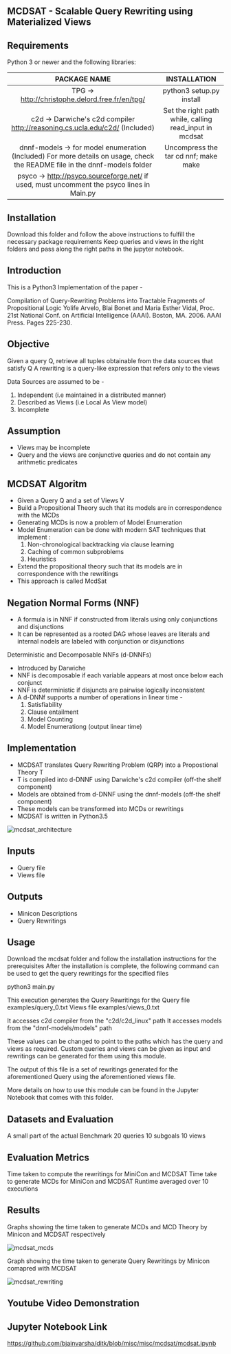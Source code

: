 MCDSAT - Scalable Query Rewriting using Materialized Views
----------------------------------------------------------

Requirements
------------
Python 3 or newer and the following libraries:

|   PACKAGE NAME                                                                  |     INSTALLATION                |
|:-------------------------------------------------------------------------------:|:-------------------------------:|
|   TPG -> http://christophe.delord.free.fr/en/tpg/                               |   python3 setup.py install      |
|   c2d -> Darwiche's c2d compiler http://reasoning.cs.ucla.edu/c2d/ (Included)   |   Set the right path while, calling read_input in mcdsat     |
|   dnnf-models -> for model enumeration (Included) For more details on usage, check the README file in the dnnf-models folder       |   Uncompress the tar cd nnf; make make          |
|   psyco -> http://psyco.sourceforge.net/ if used, must uncomment the psyco lines in Main.py            |                               |

Installation
------------
Download this folder and follow the above instructions to fulfill the necessary package requirements
Keep queries and views in the right folders and pass along the right paths in the jupyter notebook.

Introduction
------------
This is a Python3 Implementation of the paper - 

Compilation of Query-Rewriting Problems into Tractable Fragments of Propositional Logic
Yolife Arvelo, Blai Bonet and Maria Esther Vidal, 
Proc. 21st National Conf. on Artificial Intelligence (AAAI). Boston, MA. 2006. 
AAAI Press. Pages 225-230.

Objective 
---------
Given a query Q, retrieve all tuples obtainable from the data sources that satisfy Q
A rewriting is a query-like expression that refers only to the views

Data Sources are assumed to be - 
1) Independent (i.e maintained in a distributed manner)
2) Described as Views (i.e Local As View model)
3) Incomplete

Assumption
----------
- Views may be incomplete
- Query and the views are conjunctive queries and do not contain any arithmetic predicates

MCDSAT Algoritm
---------------
- Given a Query Q and a set of Views V
- Build a Propositional Theory such that its models are in correspondence with the MCDs
- Generating MCDs is now a problem of Model Enumeration
- Model Enumeration can be done with modern SAT techniques that implement :
    1) Non-chronological backtracking via clause learning
    2) Caching of common subproblems
    3) Heuristics
- Extend the propositional theory such that its models are in correspondence with the rewritings
- This approach is called McdSat

Negation Normal Forms (NNF)
---------------------------
- A formula is in NNF if constructed from literals using only conjunctions and disjunctions
- It can be represented as a rooted DAG whose leaves are literals and internal nodels are labeled with conjunction or disjunctions

Deterministic and Decomposable NNFs (d-DNNFs)
- Introduced by Darwiche
- NNF is decomposable if each variable appears at most once below each conjunct
- NNF is deterministic if disjuncts are pairwise logically inconsistent
- A d-DNNf supports a number of operations in linear time - 
    1) Satisfiability
    2) Clause entailment
    3) Model Counting
    4) Model Enumerationg (output linear time)

Implementation
--------------
- MCDSAT translates Query Rewriting Problem (QRP) into a Propostional Theory T
- T is compiled into d-DNNF using Darwiche's c2d compiler (off-the shelf component)
- Models are obtained from d-DNNF using the dnnf-models (off-the shelf component)
- These models can be transformed into MCDs or rewritings
- MCDSAT is written in Python3.5

![mcdsat_architecture](https://user-images.githubusercontent.com/10741993/56943350-f30efc00-6ad3-11e9-8257-d6f30eb4bc7a.JPG)

Inputs
------
- Query file
- Views file

Outputs
-------
- Minicon Descriptions
- Query Rewritings

Usage
-----
Download the mcdsat folder and follow the installation instructions for the prerequisites
After the installation is complete, the following command can be used to get the query
rewritings for the specified files

python3 main.py 

This execution generates the Query Rewritings for the
Query file examples/query_0.txt
Views file examples/views_0.txt

It accesses c2d compiler from the "c2d/c2d_linux" path
It accesses models from the "dnnf-models/models" path

These values can be changed to point to the paths which has the query and views as required.
Custom queries and views can be given as input and rewritings can be generated for them using
this module.

The output of this file is a set of rewritings generated for the aforementioned Query
using the aforementioned views file.

More details on how to use this module can be found in the Jupyter Notebook that comes with this folder.

Datasets and Evaluation
-----------------------
A small part of the actual Benchmark
20 queries
10 subgoals
10 views

Evaluation Metrics
------------------
Time taken to compute the rewritings for MiniCon and MCDSAT
Time take to generate MCDs for MiniCon and MCDSAT 
Runtime averaged over 10 executions

Results
-------
Graphs showing the time taken to generate MCDs and MCD Theory by Minicon and MCDSAT respectively

![mcdsat_mcds](https://user-images.githubusercontent.com/10741993/56943472-81837d80-6ad4-11e9-9216-0664267bcfb5.png)

Graph showing the time taken to generate Query Rewritings by Minicon comapred with MCDSAT

![mcdsat_rewriting](https://user-images.githubusercontent.com/10741993/56943478-8cd6a900-6ad4-11e9-8ba0-af342d50d05f.png)

Youtube Video Demonstration
---------------------------

Jupyter Notebook Link
---------------------
https://github.com/bjainvarsha/ditk/blob/misc/misc/mcdsat/mcdsat.ipynb   

